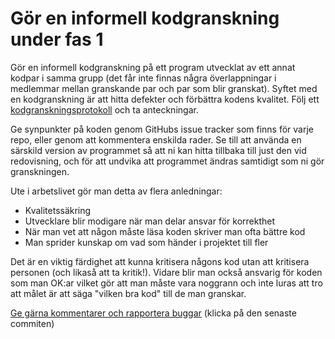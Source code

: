 # Gör en informell kodgranskning under fas 1

Gör en informell kodgranskning på ett program utvecklat av ett
annat kodpar i samma grupp (det får inte finnas några
överlappningar i medlemmar mellan granskande par och par som blir
granskat). Syftet med en kodgranskning är att hitta defekter och
förbättra kodens kvalitet. Följ ett
[kodgranskningsprotokoll](https://github.com/IOOPM-UU/ioopm15/blob/master/extramaterial/kodgranskningsprotokoll.pdf)
och ta anteckningar.

Ge synpunkter på koden genom GitHubs issue tracker som finns för
varje repo, eller genom att kommentera enskilda rader. Se till att
använda en särskild version av programmet så att ni kan hitta
tillbaka till just den vid redovisning, och för att undvika att
programmet ändras samtidigt som ni gör granskningen.

Ute i arbetslivet gör man detta av flera anledningar:

* Kvalitetssäkring
* Utvecklare blir modigare när man delar ansvar för korrekthet
* När man vet att någon måste läsa koden skriver man ofta bättre kod
* Man sprider kunskap om vad som händer i projektet till fler

Det är en viktig färdighet att kunna kritisera någons kod utan att
kritisera personen (och likaså att ta kritik!). Vidare blir man
också ansvarig för koden som man OK:ar vilket gör att man måste
vara noggrann och inte luras att tro att målet är att säga "vilken
bra kod" till de man granskar.

[Ge gärna kommentarer och rapportera buggar](https://github.com/IOOPM-UU/achievements/commits/master/P45.md) (klicka på den senaste commiten)
